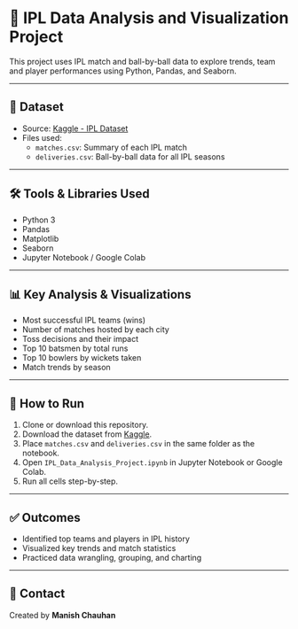 # 🏏 IPL Data Analysis and Visualization Project

This project uses IPL match and ball-by-ball data to explore trends, team and player performances using Python, Pandas, and Seaborn.

---

## 📁 Dataset

- Source: [Kaggle - IPL Dataset](https://www.kaggle.com/datasets/patrickb1912/ipl-complete-dataset-20082020)
- Files used:
  - `matches.csv`: Summary of each IPL match
  - `deliveries.csv`: Ball-by-ball data for all IPL seasons

---

## 🛠️ Tools & Libraries Used

- Python 3
- Pandas
- Matplotlib
- Seaborn
- Jupyter Notebook / Google Colab

---

## 📊 Key Analysis & Visualizations

- Most successful IPL teams (wins)
- Number of matches hosted by each city
- Toss decisions and their impact
- Top 10 batsmen by total runs
- Top 10 bowlers by wickets taken
- Match trends by season

---

## 🚀 How to Run

1. Clone or download this repository.
2. Download the dataset from [Kaggle](https://www.kaggle.com/datasets/patrickb1912/ipl-complete-dataset-20082020).
3. Place `matches.csv` and `deliveries.csv` in the same folder as the notebook.
4. Open `IPL_Data_Analysis_Project.ipynb` in Jupyter Notebook or Google Colab.
5. Run all cells step-by-step.

---

## ✅ Outcomes

- Identified top teams and players in IPL history
- Visualized key trends and match statistics
- Practiced data wrangling, grouping, and charting

---

## 📧 Contact

Created by **Manish Chauhan**
